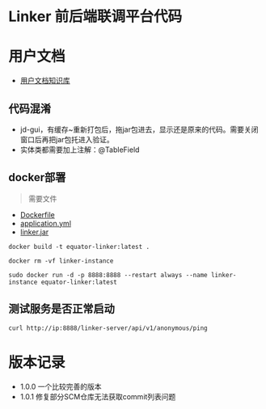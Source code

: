 # Linker 前后端联调平台代码

# 用户文档

- [用户文档知识库](https://m1lifwiv5r.feishu.cn/wiki/G96mwEUH0ig1pfkxEfrcGFBbnZf?from=from_copylink)

## 代码混淆

- jd-gui，有缓存~重新打包后，拖jar包进去，显示还是原来的代码。需要关闭窗口后再把jar包托进入验证。
- 实体类都需要加上注解：@TableField

## docker部署

> 需要文件

- [Dockerfile](config_sample/Dockerfile)
- [application.yml](config_sample/application.yml)
- [linker.jar](target%2Flinker.jar)

```shell
docker build -t equator-linker:latest .

docker rm -vf linker-instance

sudo docker run -d -p 8888:8888 --restart always --name linker-instance equator-linker:latest
```

## 测试服务是否正常启动

```shell
curl http://ip:8888/linker-server/api/v1/anonymous/ping
```

# 版本记录

- 1.0.0 一个比较完善的版本
- 1.0.1 修复部分SCM仓库无法获取commit列表问题